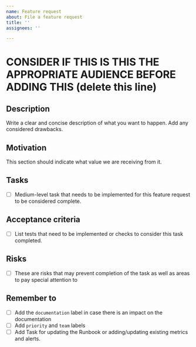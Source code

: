 ```yaml
---
name: Feature request
about: File a feature request
title: ''
assignees: ''

---
```


# CONSIDER IF THIS IS THIS THE APPROPRIATE AUDIENCE BEFORE ADDING THIS (delete this line)

## Description
Write a clear and concise description of what you want to happen. Add any considered drawbacks.

## Motivation
This section should indicate what value we are receiving from it.

## Tasks
- [ ] Medium-level task that needs to be implemented for this feature request to be considered complete.

## Acceptance criteria
- [ ] List tests that need to be implemented or checks to consider this task completed. 

## Risks
- [ ] These are risks that may prevent completion of the task as well as areas to pay special attention to

## Remember to
 - [ ] Add the `documentation` label in case there is an impact on the documentation
 - [ ] Add `priority` and `team` labels
 - [ ] Add Task for updating the Runbook or adding/updating existing metrics and alerts. 
